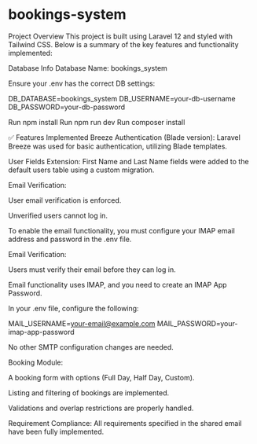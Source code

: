 # bookings-system
Project Overview
This project is built using Laravel 12 and styled with Tailwind CSS. Below is a summary of the key features and functionality implemented:

Database Info
Database Name: bookings_system

Ensure your .env has the correct DB settings:

DB_DATABASE=bookings_system
DB_USERNAME=your-db-username
DB_PASSWORD=your-db-password

Run npm install 
Run npm run dev
Run composer install

✅ Features Implemented
Breeze Authentication (Blade version):
Laravel Breeze was used for basic authentication, utilizing Blade templates.

User Fields Extension:
First Name and Last Name fields were added to the default users table using a custom migration.

Email Verification:

User email verification is enforced.

Unverified users cannot log in.

To enable the email functionality, you must configure your IMAP email address and password in the .env file.

Email Verification:

Users must verify their email before they can log in.

Email functionality uses IMAP, and you need to create an IMAP App Password.

In your .env file, configure the following:

MAIL_USERNAME=your-email@example.com
MAIL_PASSWORD=your-imap-app-password

No other SMTP configuration changes are needed.


Booking Module:

A booking form with options (Full Day, Half Day, Custom).

Listing and filtering of bookings are implemented.

Validations and overlap restrictions are properly handled.

Requirement Compliance:
All requirements specified in the shared email have been fully implemented.
